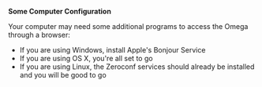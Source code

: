 **Some Computer Configuration**

Your computer may need some additional programs to access the Omega through a browser:

* If you are using Windows, install Apple's Bonjour Service
* If you are using OS X, you're all set to go
* If you are using Linux, the Zeroconf services should already be installed and you will be good to go
